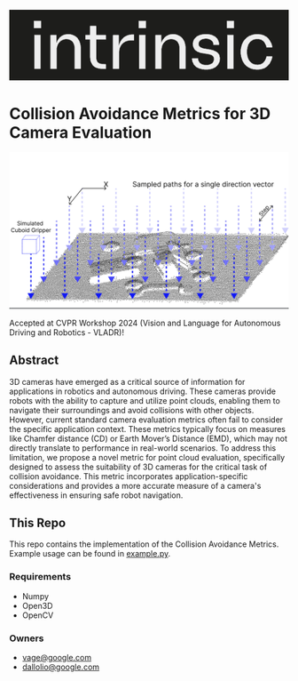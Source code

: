 ![alt text](images/logo.png)

# Collision Avoidance Metrics for 3D Camera Evaluation

![alt text](images/collision_metric_viz.png)

Accepted at CVPR Workshop 2024 (Vision and Language for Autonomous Driving and Robotics - VLADR)!

## Abstract
3D cameras have emerged as a critical source of information for applications in robotics and autonomous driving. These cameras provide robots with the ability to capture and utilize point clouds, enabling them to navigate their surroundings and avoid collisions with other objects. However, current standard camera evaluation metrics often fail to consider the specific application context. These metrics typically focus on measures like Chamfer distance (CD) or Earth Mover’s Distance (EMD), which may not directly translate to performance in real-world scenarios. To address this limitation, we propose a novel metric for point cloud evaluation, specifically designed to assess the suitability of 3D cameras for the critical task of collision avoidance. This metric incorporates application-specific considerations and provides a more accurate measure of a camera's effectiveness in ensuring safe robot navigation.

## This Repo
This repo contains the implementation of the Collision Avoidance Metrics. Example usage can be found in [example.py](example.py).

### Requirements

- Numpy
- Open3D
- OpenCV

### Owners
- vage@google.com
- dallolio@google.com